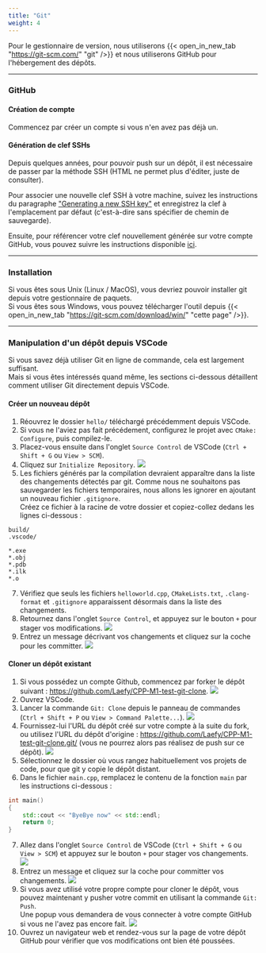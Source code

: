 ```yaml
---
title: "Git"
weight: 4
---
```


Pour le gestionnaire de version, nous utiliserons {{< open_in_new_tab "https://git-scm.com/" "git" />}} et nous utiliserons GitHub pour l'hébergement des dépôts.

---

### GitHub

#### Création de compte

Commencez par créer un compte si vous n'en avez pas déjà un.

#### Génération de clef SSHs

Depuis quelques années, pour pouvoir push sur un dépôt, il est nécessaire de passer par la méthode SSH (HTML ne permet plus d'éditer, juste de consulter).

Pour associer une nouvelle clef SSH à votre machine, suivez les instructions du paragraphe ["Generating a new SSH key"](https://docs.github.com/authentication/connecting-to-github-with-ssh/generating-a-new-ssh-key-and-adding-it-to-the-ssh-agent#generating-a-new-ssh-key) et enregistrez la clef à l'emplacement par défaut (c'est-à-dire sans spécifier de chemin de sauvegarde).

Ensuite, pour référencer votre clef nouvellement générée sur votre compte GitHub, vous pouvez suivre les instructions disponible [ici](https://docs.github.com/en/authentication/connecting-to-github-with-ssh/adding-a-new-ssh-key-to-your-github-account).

---

### Installation

Si vous êtes sous Unix (Linux / MacOS), vous devriez pouvoir installer git depuis votre gestionnaire de paquets.\
Si vous êtes sous Windows, vous pouvez télécharger l'outil depuis {{< open_in_new_tab "https://git-scm.com/download/win/" "cette page" />}}.

---

### Manipulation d'un dépôt depuis VSCode

Si vous savez déjà utiliser Git en ligne de commande, cela est largement suffisant.\
Mais si vous êtes intéressés quand même, les sections ci-dessous détaillent comment utiliser Git directement depuis VSCode.

#### Créer un nouveau dépôt

1. Réouvrez le dossier `hello/` téléchargé précédemment depuis VSCode.
2. Si vous ne l'aviez pas fait précédement, configurez le projet avec `CMake: Configure`, puis compilez-le.
3. Placez-vous ensuite dans l'onglet `Source Control` de VSCode (`Ctrl + Shift + G` ou `View > SCM`).
4. Cliquez sur `Initialize Repository`.
![](/CPP_Learning/images/vscode-git-init.png)
6. Les fichiers générés par la compilation devraient apparaître dans la liste des changements détectés par git.
Comme nous ne souhaitons pas sauvegarder les fichiers temporaires, nous allons les ignorer en ajoutant un nouveau fichier `.gitignore`.\
Créez ce fichier à la racine de votre dossier et copiez-collez dedans les lignes ci-dessous :
```b
build/
.vscode/

*.exe
*.obj
*.pdb
*.ilk
*.o
```

7. Vérifiez que seuls les fichiers `helloworld.cpp`, `CMakeLists.txt`, `.clang-format` et `.gitignore` apparaissent désormais dans la liste des changements.
8. Retournez dans l'onglet `Source Control`, et appuyez sur le bouton `+` pour stager vos modifications.
![](/CPP_Learning/images/chapter0/git-add.png)
9. Entrez un message décrivant vos changements et cliquez sur la coche pour les committer.
![](/CPP_Learning/images/chapter0/git-commit.png)

#### Cloner un dépôt existant

1. Si vous possédez un compte Github, commencez par forker le dépôt suivant : https://github.com/Laefy/CPP-M1-test-git-clone.
![](/CPP_Learning/images/github-fork.png)
2. Ouvrez VSCode.
3. Lancer la commande `Git: Clone` depuis le panneau de commandes (`Ctrl + Shift + P` ou `View > Command Palette...`).
![](/CPP_Learning/images/vscode-git-clone.png)
4. Fournissez-lui l'URL du dépôt créé sur votre compte à la suite du fork, ou utilisez l'URL du dépôt d'origine : https://github.com/Laefy/CPP-M1-test-git-clone.git/ (vous ne pourrez alors pas réalisez de push sur ce dépôt).
![](/CPP_Learning/images/vscode-git-clone-url.png)
5. Sélectionnez le dossier où vous rangez habituellement vos projets de code, pour que git y copie le dépôt distant.
6. Dans le fichier `main.cpp`, remplacez le contenu de la fonction `main` par les instructions ci-dessous :
```cpp
int main()
{
    std::cout << "ByeBye now" << std::endl;
    return 0;
} 
```
7. Allez dans l'onglet `Source Control` de VSCode (`Ctrl + Shift + G` ou `View > SCM`) et appuyez sur le bouton `+` pour stager vos changements.
![](/CPP_Learning/images/vscode-git-clone-stage.png)
8. Entrez un message et cliquez sur la coche pour committer vos changements.
![](/CPP_Learning/images/vscode-git-clone-commit.png)
9. Si vous avez utilisé votre propre compte pour cloner le dépôt, vous pouvez maintenant y pusher votre commit en utilisant la commande `Git: Push`.\
Une popup vous demandera de vous connecter à votre compte GitHub si vous ne l'avez pas encore fait.
![](/CPP_Learning/images/vscode-git-push.png)
10.  Ouvrez un navigateur web et rendez-vous sur la page de votre dépôt GitHub pour vérifier que vos modifications ont bien été poussées.
